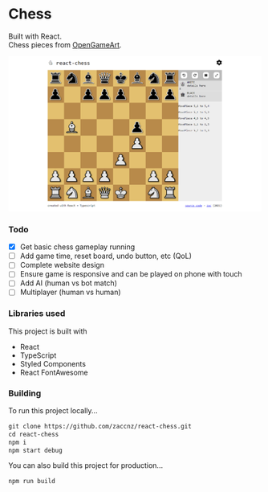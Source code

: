 # Chess

Built with React.  
Chess pieces from [OpenGameArt](https://opengameart.org/content/chess-pieces-and-board-squares).  

![Screenshot of the game](screenshots/first_ui.png)  

### Todo

- [x] Get basic chess gameplay running
- [ ] Add game time, reset board, undo button, etc (QoL)
- [ ] Complete website design
- [ ] Ensure game is responsive and can be played on phone with touch
- [ ] Add AI (human vs bot match)
- [ ] Multiplayer (human vs human)

### Libraries used
This project is built with  
- React
- TypeScript
- Styled Components
- React FontAwesome

### Building

To run this project locally...  
```
git clone https://github.com/zaccnz/react-chess.git
cd react-chess
npm i
npm start debug
```
  
You can also build this project for production...
```
npm run build
```
  
